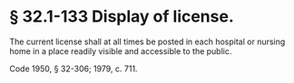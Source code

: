 # § 32.1-133 Display of license.

<p>The current license shall at all times be posted in each hospital or nursing home in a place readily visible and accessible to the public.</p><p>Code 1950, § 32-306; 1979, c. 711.</p>